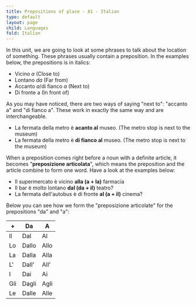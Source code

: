 ```yaml
---
title: Prepositions of place - A1 - Italian
type: default
layout: page
child: Languages
fold: Italian
---
```


In this unit, we are going to look at some phrases to talk about the location of
something. These phrases usually contain a preposition. In the examples below,
the prepositions is in italics:

- Vicino _a_ (Close to)
- Lontano _da_ (Far from)
- Accanto _a_/di fianco _a_ (Next to)
- Di fronte a (In front of)

As you may have noticed, there are two ways of saying "next to": "accanto a" and
"di fianco a". These work in exactly the same way and are interchangeable.

- La fermata della metro è **acanto al** museo.
  (The metro stop is next to the museum)
- La fermata della metro è **di fianco al** museo.
  (The metro stop is next to the museum)

When a preposition comes right before a noun with a definite article, it becomes
"**preposizione articolata**", which means the preposition and the article
combine to form one word. Have a look at the examples below:

- Il supermercato è vicino **alla (a + la)** farmacia
- Il bar è molto lontano **dal (da + il)** teatro?
- La fermata dell'autobus è di fronte **al (a + il)**
cinema?

Below you can see how we form the "preposizione articolate" for the prepositions
"da" and "a":

| + | Da | A |
| - | -- | - |
| Il | Dal | Al |
| Lo | Dallo | Allo |
| La | Dalla | Alla |
| L' | Dall' | All' |
| I | Dai | Ai |
| Gli | Dagli | Agli |
| Le | Dalle | Alle |

